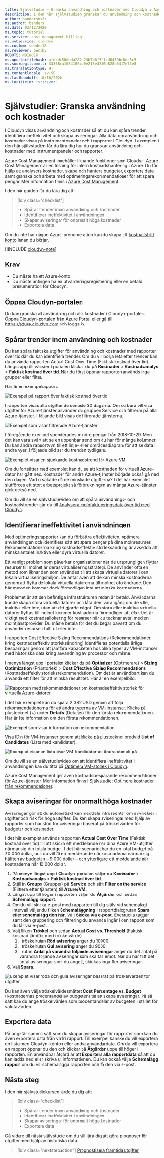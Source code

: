 ```yaml
---
title: Självstudie – Granska användning och kostnader med Cloudyn i Azure
description: I den här självstudien granskar du användning och kostnader för att spåra trender, identifiera ineffektivitet och skapa aviseringar.
author: bandersmsft
ms.author: banders
ms.date: 03/12/2020
ms.topic: tutorial
ms.service: cost-management-billing
ms.subservice: cloudyn
ms.custom: seodec18
ms.reviewer: benshy
ROBOTS: NOINDEX
ms.openlocfilehash: afdcd458dbda282a23b7b8f7f1cd8459bc8ec5c5
ms.sourcegitcommit: 33368ca1684106cb0e215e3280b828b54f7e73e8
ms.translationtype: HT
ms.contentlocale: sv-SE
ms.lasthandoff: 10/16/2020
ms.locfileid: "92131283"
---
```

<!-- Intent: As a cloud-consuming user, I need to view usage and costs for my cloud resources and services.
-->

# <a name="tutorial-review-usage-and-costs"></a>Självstudier: Granska användning och kostnader

I Cloudyn visas användning och kostnader så att du kan spåra trender, identifiera ineffektivitet och skapa aviseringar. Alla data om användning och kostnader visas på instrumentpaneler och i rapporter i Cloudyn. I exemplen i den här självstudien får du lära dig hur du granskar användning och kostnader med instrumentpaneler och rapporter.

Azure Cost Management innehåller liknande funktioner som Cloudyn. Azure Cost Management är en lösning för intern kostnadshantering i Azure. Du får hjälp att analysera kostnader, skapa och hantera budgetar, exportera data samt granska och arbeta med optimeringsrekommendationer för att spara pengar. Mer information finns i [Azure Cost Management](../cost-management-billing-overview.md).

I den här guiden får du lära dig att:

> [!div class="checklist"]
> * Spårar trender inom användning och kostnader
> * Identifierar ineffektivitet i användningen
> * Skapar aviseringar för onormalt höga kostnader
> * Exportera data

Om du inte har någon Azure-prenumeration kan du skapa ett [kostnadsfritt konto](https://azure.microsoft.com/free/?WT.mc_id=A261C142F) innan du börjar.

[!INCLUDE [cloudyn-note](../../../includes/cloudyn-note.md)]

## <a name="prerequisites"></a>Krav

- Du måste ha ett Azure-konto.
- Du måste antingen ha en utvärderingsregistrering eller en betald prenumeration för Cloudyn.

## <a name="open-the-cloudyn-portal"></a>Öppna Cloudyn-portalen

Du kan granska all användning och alla kostnader i Cloudyn-portalen. Öppna Cloudyn-portalen från Azure Portal eller gå till https://azure.cloudyn.com och logga in.

## <a name="track-usage-and-cost-trends"></a>Spårar trender inom användning och kostnader

Du kan spåra faktiska utgifter för användning och kostnader med rapporter över tid där du kan identifiera trender. Om du vill börja leta efter trender kan du använda rapporten Actual Cost Over Time (Faktisk kostnad över tid). Längst upp till vänster i portalen klickar du på **Kostnader** > **Kostnadsanalys** > **Faktisk kostnad över tid**. När du först öppnar rapporten används inga grupper eller filter.

Här är en exempelrapport:

![Exempel på rapport över faktisk kostnad över tid](./media/tutorial-review-usage/actual-cost01.png)

I rapporten visas alla utgifter de senaste 30 dagarna. Om du bara vill visa utgifter för Azure-tjänster använder du gruppen Service och filtrerar på alla Azure-tjänster. I följande bild visas de filtrerade tjänsterna.

![Exempel som visar filtrerade Azure-tjänster](./media/tutorial-review-usage/actual-cost02.png)

I föregående exempel spenderades mindre pengar från 2018-10-29. Men det kan vara svårt att se en uppenbar trend om du har för många kolumner. Du kan ändra rapportvyn till ett linje- eller områdesdiagram för att se data i andra vyer. I följande bild ser du trenden tydligare.

![Exemplet visar en sjunkande kostnadstrend för Azure VM](./media/tutorial-review-usage/actual-cost03.png)

Om du fortsätter med exemplet kan du se att kostnaden för virtuell Azure-dator har gått ned. Kostnader för andra Azure-tjänster började också gå ned den dagen. Vad orsakade då de minskade utgifterna? I det här exemplet slutfördes ett stort arbetsprojekt så förbrukningen av många Azure-tjänster gick också ned.

Om du vill se en självstudievideo om att spåra användnings- och kostnadstrender går du till [Analysera molnfaktureringsdata över tid med Cloudyn](https://youtu.be/7LsVPHglM0g).

## <a name="detect-usage-inefficiencies"></a>Identifierar ineffektivitet i användningen

Med optimeringsrapporter kan du förbättra effektiviteten, optimera användningen och identifiera sätt att spara pengar på dina molnresurser. Rekommendationerna kring kostnadseffektiv storleksändring är avsedda att minska antalet inaktiva eller dyra virtuella datorer.

Ett vanligt problem som påverkar organisationer när de ursprungligen flyttar resurser till molnet är deras virtualiseringsstrategi. De använder ofta en metod som liknar den som användes till att skapa virtuella datorer i den lokala virtualiseringsmiljön. De antar även att de kan minska kostnaderna genom att flytta de lokala virtuella datorerna till molnet oförändrade. Den här metoden kommer dock förmodligen inte att minska kostnaderna.

Problemet är att den befintliga infrastrukturen redan är betald. Användarna kunde skapa stora virtuella datorer och låta dem vara igång om de ville, inaktiva eller inte, utan att det gjorde något. Om stora eller inaktiva virtuella datorer flyttas till molnet kommer kostnaderna förmodligen att *öka*. Det är viktigt med kostnadsallokering för resurser när du tecknar avtal med en molntjänstprovider. Du måste betala för det du begär oavsett om du använder resursen fullt ut eller inte.

I rapporten Cost Effective Sizing Recommendations (Rekommendationer kring kostnadseffektiv storleksändring) identifieras potentiella årliga besparingar genom att jämföra kapaciteten hos olika typer av VM-instanser med historiska data kring användning av processor och minne.  

I menyn längst upp i portalen klickar du på **Optimizer** (Optimerare)  > **Sizing Optimization** (Prisstorlek)  > **Cost Effective Sizing Recommendations** (Kostnadseffektiv storleksrekommendation). Om det är användbart kan du använda ett filter för att minska resultatet. Här är en exempelbild.

![Rapporten med rekommendationer om kostnadseffektiv storlek för virtuella Azure-datorer](./media/tutorial-review-usage/sizing01.png)

I det här exemplet kan du spara 2 382 USD genom att följa rekommendationerna för att ändra typerna av VM-instanser. Klicka på plustecknet (+) under **Details** (Detaljer) för den första rekommendationen. Här är lite information om den första rekommendationen.

![Exempel som visar information om rekommendation](./media/tutorial-review-usage/sizing02.png)

Visa ID:n för VM-instanser genom att klicka på plustecknet bredvid **List of Candidates** (Lista med kandidater).

![Exemplet visar en lista över VM-kandidater att ändra storlek på](./media/tutorial-review-usage/sizing03.png)

Om du vill se en självstudievideo om att identifiera ineffektivitet i användningen kan du titta på [Optimera VM-storlek i Cloudyn](https://youtu.be/1xaZBNmV704).

Azure Cost Management ger även kostnadsbesparande rekommendationer för Azure-tjänster. Mer information finns i [Självstudie: Optimera kostnader från rekommendationer](../costs/tutorial-acm-opt-recommendations.md).

## <a name="create-alerts-for-unusual-spending"></a>Skapa aviseringar för onormalt höga kostnader

Aviseringar gör att du automatiskt kan meddela intressenter om avvikelser i utgifter och risk för höga utgifter. Du kan skapa aviseringar med hjälp av rapporter som har stöd för aviseringar baserat på tröskelvärden för budgetar och kostnader.

I det här exemplet används rapporten **Actual Cost Over Time** (Faktisk kostnad över tid) till att skicka ett meddelande när dina Azure VM-utgifter närmar sig din totala budget. I det här scenariot har du en total budget på 20 000 dollar, och du vill få ett meddelande när kostnaderna närmar sig hälften av budgeten – 9 000 dollar – och ytterligare ett meddelande när kostnaderna når 10 000 dollar.

1. På menyn längst upp i Cloudyn-portalen väljer du **Kostnader** > **Kostnadsanalys** > **Faktisk kostnad över tid**.
2. Ställ in **Groups** (Grupper) på **Service** och sätt **Filter on the service** (Filtrera efter tjänsten) till **Azure/VM**.
3. Längst upp till höger i rapporten väljer du **Åtgärder** och sedan **Schemalägg rapport**.
4. Om du vill skicka e-post med rapporten till dig själv vid schemalagt intervall väljer du fliken **Schemaläggning** i rapportdialogrutan **Spara eller schemalägg den här**. Välj **Skicka via e-post**. Eventuella taggar samt den gruppering och filtrering du använde ingår i den rapport som du får via e-post.
5. Välj fliken **Tröskel** och sedan **Actual Cost vs. Threshold** (Faktisk kostnad jämfört med tröskelvärde).
   1. I tröskelrutan **Röd avisering** anger du 10000.
   2. I tröskelrutan **Gul avisering** anger du 9000.
   3. I rutan **Antal på varandra följande aviseringar** anger du det antal på varandra följande aviseringar som ska tas emot. När du har fått det antal aviseringar som du angett, skickas inga fler aviseringar.
6. Välj **Spara**.

![Exemplet visar röda och gula aviseringar baserat på tröskelvärden för utgifter](./media/tutorial-review-usage/schedule-alert01.png)

Du kan även välja tröskelvärdesmåttet **Cost Percentage vs. Budget** (Kostnadernas procentandel av budgeten) till att skapa aviseringar. På så sätt kan du ange tröskelvärden som procentandelar av budgeten i stället för valutavärden.

## <a name="export-data"></a>Exportera data

På ungefär samma sätt som du skapar aviseringar för rapporter som kan du även exportera data från valfri rapport. Till exempel kanske du vill exportera en lista med Cloudyn-konton eller andra användardata. Om du vill exportera en rapport öppnar du den och klickar på **Åtgärder** uppe till höger i rapporten. En användbar åtgärd är att **Exportera alla rapportdata** så att du kan ladda ned eller skriva ut informationen. Du kan också välja **Schemalägg rapport** om du vill schemalägga rapporten och få den via e-post.

## <a name="next-steps"></a>Nästa steg

I den här självstudiekursen lärde du dig att:

> [!div class="checklist"]
> * Spårar trender inom användning och kostnader
> * Identifierar ineffektivitet i användningen
> * Skapar aviseringar för onormalt höga kostnader
> * Exportera data


Gå vidare till nästa självstudie om du vill lära dig att göra prognoser för utgifter med hjälp av historiska data.

> [!div class="nextstepaction"]
> [Prognostisera framtida utgifter](./tutorial-forecast-spending.md)